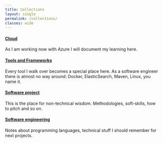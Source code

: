 ```yaml
---
title: Collections
layout: single
permalink: /collections/
classes: wide
---
```


#### [Cloud](/cloud)
As I am working now with Azure I will document my learning here.  

#### [Tools and Frameworks](tools-frameworks/index.md)
Every tool I walk over becomes a special place here. As a software engineer there is almost no way around: Docker, ElasticSearch, Maven, Linux, you name it. 

#### [Software project](software-project/index.md) 
This is the place for non-technical wisdom. Methodologies, soft-skills, how to pitch and so on.

#### [Software engineering](software-engineering/index.md)
Notes about programming languages, technical stuff I should remember for next projects.
